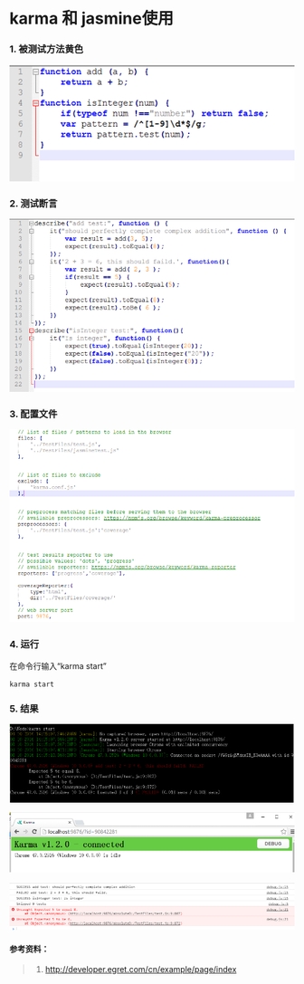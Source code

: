 # karma 和 jasmine使用
### 1. 被测试方法黄色

![](images/testFun.png)
### 2. 测试断言

![](images/jasmine.png)
### 3. 配置文件

![](images/config.png)
### 4. 运行
在命令行输入“karma start”
```
karma start
```
### 5. 结果

![](images/startCmd.png)

![](images/localhost.png)

![](images/debug.png)












#### 参考资料：
> 1. http://developer.egret.com/cn/example/page/index

